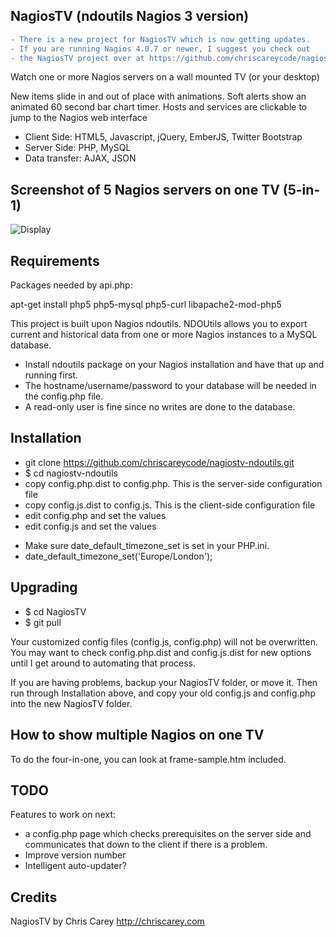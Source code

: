 NagiosTV (ndoutils Nagios 3 version)
------------

```diff
- There is a new project for NagiosTV which is now getting updates.
- If you are running Nagios 4.0.7 or newer, I suggest you check out
- the NagiosTV project over at https://github.com/chriscareycode/nagiostv-react
```

Watch one or more Nagios servers on a wall mounted TV (or your desktop)

New items slide in and out of place with animations. Soft alerts show an animated 60 second bar chart timer.
Hosts and services are clickable to jump to the Nagios web interface

- Client Side: HTML5, Javascript, jQuery, EmberJS, Twitter Bootstrap
- Server Side: PHP, MySQL
- Data transfer: AJAX, JSON

Screenshot of 5 Nagios servers on one TV (5-in-1)
------------

![Display](http://chriscarey.com/projects/ajax-monitor-for-nagios/nagios-5-in-1.png)


Requirements
------------

Packages needed by api.php:

apt-get install php5 php5-mysql php5-curl libapache2-mod-php5

This project is built upon Nagios ndoutils.
NDOUtils allows you to export current and historical data from one or more Nagios instances to a MySQL database.

- Install ndoutils package on your Nagios installation and have that up and running first.
- The hostname/username/password to your database will be needed in the config.php file.
- A read-only user is fine since no writes are done to the database.

Installation
------------

- git clone https://github.com/chriscareycode/nagiostv-ndoutils.git
- $ cd nagiostv-ndoutils
- copy config.php.dist to config.php. This is the server-side configuration file
- copy config.js.dist to config.js. This is the client-side configuration file
- edit config.php and set the values 
- edit config.js and set the values

* Make sure date_default_timezone_set is set in your PHP.ini.
* date_default_timezone_set('Europe/London');

Upgrading
------------
- $ cd NagiosTV
- $ git pull

Your customized config files (config.js, config.php) will not be overwritten.
  You may want to check config.php.dist and config.js.dist for new options
  until I get around to automating that process.
  
If you are having problems, backup your NagiosTV folder, or move it.
  Then run through Installation above, and copy your old
  config.js and config.php into the new NagiosTV folder.

How to show multiple Nagios on one TV
------------
To do the four-in-one, you can look at frame-sample.htm included.

TODO
------------
Features to work on next:

- a config.php page which checks prerequisites on the server side and communicates that down to the client if there is a problem.
- Improve version number
- Intelligent auto-updater?

Credits
------------
NagiosTV by Chris Carey
http://chriscarey.com
